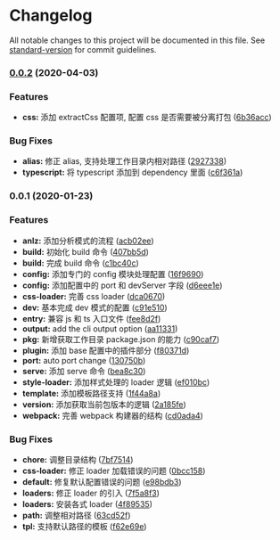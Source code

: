 # Changelog

All notable changes to this project will be documented in this file. See [standard-version](https://github.com/conventional-changelog/standard-version) for commit guidelines.

### [0.0.2](https://github.com/mimoning/TaiChi-generator/compare/v0.0.1...v0.0.2) (2020-04-03)


### Features

* **css:** 添加 extractCss 配置项, 配置 css 是否需要被分离打包 ([6b36acc](https://github.com/mimoning/TaiChi-generator/commit/6b36acc4d4195c4c41ac330903d55b24bb57facf))


### Bug Fixes

* **alias:** 修正 alias, 支持处理工作目录内相对路径 ([2927338](https://github.com/mimoning/TaiChi-generator/commit/29273380b8024f278b101ddbaa656cab64f19ebe))
* **typescript:** 将 typescript 添加到 dependency 里面 ([c6f361a](https://github.com/mimoning/TaiChi-generator/commit/c6f361a211880a6ec3c3cd62dbe23f0b2f626e3f))

### 0.0.1 (2020-01-23)


### Features

* **anlz:** 添加分析模式的流程 ([acb02ee](https://github.com/mimoning/TaiChi-generator/commit/acb02ee98d5cb891c08ff782d7208f18b4d72ea4))
* **build:** 初始化 build 命令 ([407bb5d](https://github.com/mimoning/TaiChi-generator/commit/407bb5d6cacd5780ba17d96028c47ab7d5bf91f4))
* **build:** 完成 build 命令 ([c1bc40c](https://github.com/mimoning/TaiChi-generator/commit/c1bc40cd89c2caaa063c2427185a39ed04b33101))
* **config:** 添加专门的 config 模块处理配置 ([16f9690](https://github.com/mimoning/TaiChi-generator/commit/16f9690d1dabb023eb19906a7329b8a4f0f3bee0))
* **config:** 添加配置中的 port 和 devServer 字段 ([d6eee1e](https://github.com/mimoning/TaiChi-generator/commit/d6eee1ec0a91135e97bf807490bbe837012cfbe3))
* **css-loader:** 完善 css loader ([dca0670](https://github.com/mimoning/TaiChi-generator/commit/dca067057a66942cd07e5eac0b7a019d32882dab))
* **dev:** 基本完成 dev 模式的配置 ([c91e510](https://github.com/mimoning/TaiChi-generator/commit/c91e51094a06390e1605c8041763ae0b7c6bec2f))
* **entry:** 兼容 js 和 ts 入口文件 ([fee8d2f](https://github.com/mimoning/TaiChi-generator/commit/fee8d2fe986f66ff51f3295243e61eccb51f695f))
* **output:** add the cli output option ([aa11331](https://github.com/mimoning/TaiChi-generator/commit/aa113317d70b1a9d89ffe3c735c4588a14023c76))
* **pkg:** 新增获取工作目录 package.json 的能力 ([c90caf7](https://github.com/mimoning/TaiChi-generator/commit/c90caf731c9bcd0db406b216193fc54fcef91865))
* **plugin:** 添加 base 配置中的插件部分 ([f80371d](https://github.com/mimoning/TaiChi-generator/commit/f80371d6217305b24f29448bf45287388349d73d))
* **port:** auto port change ([130750b](https://github.com/mimoning/TaiChi-generator/commit/130750b0925ceb14c3103d62c83195e453304460))
* **serve:** 添加 serve 命令 ([bea8c30](https://github.com/mimoning/TaiChi-generator/commit/bea8c306fde636341cab5d4066d219c579c71aa6))
* **style-loader:** 添加样式处理的 loader 逻辑 ([ef010bc](https://github.com/mimoning/TaiChi-generator/commit/ef010bc259cdf6c2967ef2a3ba1442123a19e38c))
* **template:** 添加模板路径支持 ([1f44a8a](https://github.com/mimoning/TaiChi-generator/commit/1f44a8aa0ffe43e3b9c4d7803a477607bb77596a))
* **version:** 添加获取当前包版本的逻辑 ([2a185fe](https://github.com/mimoning/TaiChi-generator/commit/2a185fe1cfeb159aa0563f1b6e06d13545a821ee))
* **webpack:** 完善 webpack 构建器的结构 ([cd0ada4](https://github.com/mimoning/TaiChi-generator/commit/cd0ada41d9b7250abb97dece65a2d44549aaa28b))


### Bug Fixes

* **chore:** 调整目录结构 ([7bf7514](https://github.com/mimoning/TaiChi-generator/commit/7bf751429f8d6b67020a1eddf61095ae5d692dfa))
* **css-loader:** 修正 loader 加载错误的问题 ([0bcc158](https://github.com/mimoning/TaiChi-generator/commit/0bcc15883d98f17bec993318bbc942e4559441e7))
* **default:** 修复默认配置错误的问题 ([e98bdb3](https://github.com/mimoning/TaiChi-generator/commit/e98bdb3fecff76869b11e47d147186cc0cc72f74))
* **loaders:** 修正 loader 的引入 ([7f5a8f3](https://github.com/mimoning/TaiChi-generator/commit/7f5a8f370af606afa1367624696c65ca032ba4b5))
* **loaders:** 安装各式 loader ([4f89535](https://github.com/mimoning/TaiChi-generator/commit/4f895354ad1afa98a41e73e633be724f3d5faa7c))
* **path:** 调整相对路径 ([63cd52f](https://github.com/mimoning/TaiChi-generator/commit/63cd52f3979a15847c917a5934a245171903ac40))
* **tpl:** 支持默认路径的模板 ([f62e69e](https://github.com/mimoning/TaiChi-generator/commit/f62e69e5e26365d017bc25cccf0317bf2ed8db1d))
